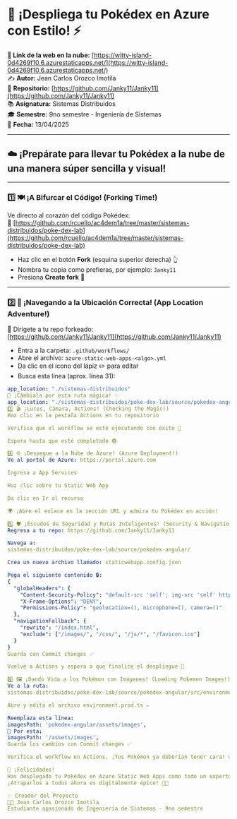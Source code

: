 # 🧩 ¡Despliega tu Pokédex en Azure con Estilo! ⚡  
**🔗 Link de la web en la nube:** [https://witty-island-0d4269f10.6.azurestaticapps.net/](https://witty-island-0d4269f10.6.azurestaticapps.net/)  
✍️ **Autor:** Jean Carlos Orozco Imotila  
📂 **Repositorio:** [https://github.com/Janky11/Janky11](https://github.com/Janky11/Janky11)  
📚 **Asignatura:** Sistemas Distribuidos  
🎓 **Semestre:** 9no semestre - Ingeniería de Sistemas  
📅 **Fecha:** 13/04/2025  

---

## ☁️ ¡Prepárate para llevar tu Pokédex a la nube de una manera súper sencilla y visual!  

---

### 1️⃣ 🍽️ ¡A Bifurcar el Código! (Forking Time!)  

Ve directo al corazón del código Pokédex:  
🔗 [https://github.com/rcuello/ac4dem1a/tree/master/sistemas-distribuidos/poke-dex-lab](https://github.com/rcuello/ac4dem1a/tree/master/sistemas-distribuidos/poke-dex-lab)

- Haz clic en el botón **Fork** (esquina superior derecha) 👆  
- Nombra tu copia como prefieras, por ejemplo: `Janky11`  
- Presiona **Create fork** 🎉  

---

### 2️⃣ 📁 ¡Navegando a la Ubicación Correcta! (App Location Adventure!)  

🏡 Dirígete a tu repo forkeado:  
[https://github.com/Janky11/Janky11](https://github.com/Janky11/Janky11)

- Entra a la carpeta: `.github/workflows/`  
- Abre el archivo: `azure-static-web-apps-<algo>.yml`  
- Da clic en el ícono del lápiz ✏️ para editar  
- Busca esta línea (aprox. línea 31):

```yml
app_location: "./sistemas-distribuidos"
🔁 ¡Cámbiala por esta ruta mágica! ✨
app_location: "./sistemas-distribuidos/poke-dex-lab/source/pokedex-angular"
3️⃣ 🎬 ¡Luces, Cámara, Actions! (Checking the Magic!)
Haz clic en la pestaña Actions en tu repositorio

Verifica que el workflow se esté ejecutando con éxito 🚦

Espera hasta que esté completado 🟢

4️⃣ 🌐 ¡Despegue a la Nube de Azure! (Azure Deployment!)
Ve al portal de Azure: https://portal.azure.com

Ingresa a App Services

Haz clic sobre tu Static Web App

Da clic en Ir al recurso

🌍 ¡Abre el enlace en la sección URL y admira tu Pokédex en acción!

5️⃣ 🛡️ ¡Escudos de Seguridad y Rutas Inteligentes! (Security & Navigation!)
Regresa a tu repo: https://github.com/Janky11/Janky11

Navega a:
sistemas-distribuidos/poke-dex-lab/source/pokedex-angular/

Crea un nuevo archivo llamado: staticwebapp.config.json

Pega el siguiente contenido 🔒:
{
  "globalHeaders": {
    "Content-Security-Policy": "default-src 'self'; img-src 'self' https://raw.githubusercontent.com https://pokeapi.co https://assets.pokemon.com; script-src 'self' 'unsafe-inline'; style-src 'self' 'unsafe-inline' https://fonts.googleapis.com; font-src 'self' https://fonts.gstatic.com; connect-src 'self' https://beta.pokeapi.co",
    "X-Frame-Options": "DENY",
    "Permissions-Policy": "geolocation=(), microphone=(), camera=()"
  },
  "navigationFallback": {
    "rewrite": "/index.html",
    "exclude": ["/images/", "/css/", "/js/*", "/favicon.ico"]
  }
}
Guarda con Commit changes ✅

Vuelve a Actions y espera a que finalice el despliegue 🎉

6️⃣ 🖼️ ¡Dando Vida a los Pokémon con Imágenes! (Loading Pokemon Images!) 🎨
Ve a la ruta:
sistemas-distribuidos/poke-dex-lab/source/pokedex-angular/src/environments/

Abre y edita el archivo environment.prod.ts ✏️

Reemplaza esta línea:
imagesPath: 'pokedex-angular/assets/images',
🔁 Por esta:
imagesPath: '/assets/images',
Guarda los cambios con Commit changes ✅

Verifica el workflow en Actions. ¡Tus Pokémon ya deberían tener cara! 😄

🎉 ¡Felicidades!
Has desplegado tu Pokédex en Azure Static Web Apps como todo un experto en la nube.
¡Atraparlos a todos ahora es digitalmente épico! 💾🔥

✨ Creador del Proyecto
🧑‍💻 Jean Carlos Orozco Imotila
Estudiante apasionado de Ingeniería de Sistemas - 9no semestre

